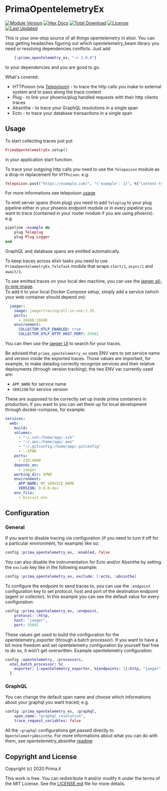 # PrimaOpentelemetryEx

[![Module Version](https://img.shields.io/hexpm/v/prima_opentelemetry_ex.svg)](https://hex.pm/packages/prima_opentelemetry_ex)
[![Hex Docs](https://img.shields.io/badge/hex-docs-lightgreen.svg)](https://hexdocs.pm/prima_opentelemetry_ex/)
[![Total Download](https://img.shields.io/hexpm/dt/prima_opentelemetry_ex.svg)](https://hex.pm/packages/prima_opentelemetry_ex)
[![License](https://img.shields.io/hexpm/l/prima_opentelemetry_ex.svg)](https://github.com/primait/prima_opentelemetry_ex/blob/master/LICENSE.md)
[![Last Updated](https://img.shields.io/github/last-commit/primait/prima_opentelemetry_ex.svg)](https://github.com/primait/prima_opentelemetry_ex/commits/master)

This is your one-stop source of all things opentelemetry in elixir.
You can stop getting headaches figuring out which opentelemetry_beam library you need or resolving dependencies conflicts.
Just add

```elixir
    {:prima_opentelemetry_ex, "~> 1.0.0"}
```

to your dependencies and you are good to go.

What's covered:

- HTTPoison (via [Telepoison](https://github.com/primait/telepoison)) - to trace the http calls you make to external system and to pass along the trace context
- Plug - to link your phoenix/plug handled requests with their http clients traces
- Absinthe - to trace your GraphQL resolutions in a single span
- Ecto - to trace your database transactions in a single span

## Usage

To start collecting traces just put

``` elixir
PrimaOpentelemetryEx.setup()
```

in your application start function.

To trace your outgoing http calls you need to use the `Telepoison` module as a drop-in replacement for `HTTPoison`.
e.g.

``` elixir
Telepoison.post("https://example.com/", "{'example': 1}", %{"content-type" => "application/json"}, [timeout: 5_000])
```

For more informations see telepoison [usage](https://github.com/primait/telepoison#usage)

To emit server spans (from plug) you need to add `Teleplug` to your plug pipeline either in your phoenix endpoint module or in every pipeline you want to trace (contained in your router module if you are using phoenix).
e.g.

``` elixir
pipeline :example do
    plug Teleplug
    plug Plug.Logger
end
```

GraphQL and database spans are emitted automatically.

To keep traces across elixir tasks you need to use `PrimaOpentelemetryEx.TeleTask` module that wraps `start/1`, `async/1` and `await/1`.

To see emitted traces on your local dev machine, you can use the [jaeger all-in-one image](https://hub.docker.com/r/jaegertracing/all-in-one/).  
To add it to your local Docker Compose setup, simply add a service (which your web container should depend on):

``` yaml
  jaeger:
    image: jaegertracing/all-in-one:1.35
    ports:
      - 16686:16686
    environment:
      COLLECTOR_OTLP_ENABLED: true
      COLLECTOR_OTLP_HTTP_HOST_PORT: 55681
```

You can then use the [jaeger UI](http://localhost:16686/search) to search for your traces.

Be advised that `prima_opentelemetry_ex` uses ENV vars to set service name and version inside the exported traces. Those values are important, for example, to make datadog correctly recognize services and their relative deployments (through version tracking); the two ENV var currently used are:

- `APP_NAME` for service name
- `VERSION` for service version

These are supposed to be correctly set up inside prima containers in production; if you want to you can set them up for local development through docker-compose, for example:

``` yaml
services:
  web:
    build: .
    volumes:
      - "~/.ssh:/home/app/.ssh"
      - "~/.aws:/home/app/.aws"
      - "~/.gitconfig:/home/app/.gitconfig"
      - .:$PWD
    ports:
      - 230:4000
    depends_on:
      - jaeger
    working_dir: $PWD
    environment:
      APP_NAME: MY_SERVICE_NAME
      VERSION: 0.0.0-dev
    env_file:
      - biscuit.env
```

## Configuration

### General

If you want to disable tracing via configuration (if you need to turn it off for a particular environment, for example) like so:

``` elixir
config :prima_opentelemetry_ex, :enabled, false
```

You can also disable the instrumentation for Ecto and/or Absinthe by setting the `exclude` key like in the following example:

```elixir
config :prima_opentelemetry_ex, exclude: [:ecto, :absinthe]
```

To configure the endpoint to send traces to, you can use the `:endpoint` configuration key to set protocol, host and port of the destination endpoint (agent or collector).
In this example you can see the default value for every configuration:

``` elixir
config :prima_opentelemetry_ex, :endpoint,
    protocol: :http,
    host: "jaeger",
    port: 55681
```

These values get used to build the configuration for the opentelemetry_exporter (through a batch processor). If you want to have a bit more freedom and set opentelemetry configuration by yourself feel free to do so, it won't get overwritten.
Example opentelemetry configuration:

``` elixir
config :opentelemetry, :processors,
  otel_batch_processor: %{
    exporter: {:opentelemetry_exporter, %{endpoints: [{:http, "jaeger", 55681, []}]}}
  }
```

### GraphQL

You can change the default span name and choose which informations about your graphql you want traced; e.g.

``` elixir
config :prima_opentelemetry_ex, :graphql,
    span_name: "graphql resolution",
    trace_request_variables: false
```

All the `:graphql` configurations get passed directly to `OpentelemetryAbsinthe`. For more informations about what you can do with them, see opentelemetry_absinthe [readme](https://github.com/primait/opentelemetry_absinthe#readme)

## Copyright and License

Copyright (c) 2020 Prima.it

This work is free. You can redistribute it and/or modify it under the
terms of the MIT License. See the [LICENSE.md](./LICENSE.md) file for more details.
